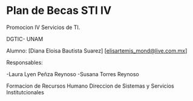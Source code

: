 # Plan de Becas STI IV

Promocion IV Servicios de TI.

DGTIC- UNAM

Alumno: [Diana Eloisa Bautista Suarez] [elisartemis_mond@live.com.mx]

Responsables:

-Laura Lyen Peñza Reynoso
-Susana Torres Reynoso

Formacion de Recursos Humano
Direccion de Sistemas y Servicios Institutcionales


